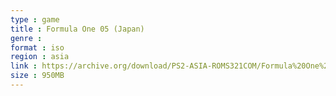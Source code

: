 ```yaml
---
type : game
title : Formula One 05 (Japan)
genre : 
format : iso
region : asia
link : https://archive.org/download/PS2-ASIA-ROMS321COM/Formula%20One%2005%20%28Japan%29.7z
size : 950MB
---
```

